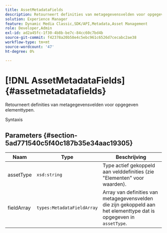 ```yaml
---
title: AssetMetadataFields
description: Retourneert definities van metagegevensvelden voor opgegeven elementtypen.
solution: Experience Manager
feature: Dynamic Media Classic,SDK/API,Metadata,Asset Management
role: Developer,Admin
exl-id: ad2a45fc-1f30-4b8b-be7c-84cc60c7bd4b
source-git-commit: f42378a20b58e4c5ebc961c6526d7cecabc2ae38
workflow-type: tm+mt
source-wordcount: '47'
ht-degree: 0%

---
```


# [!DNL AssetMetadataFields]{#assetmetadatafields}

Retourneert definities van metagegevensvelden voor opgegeven elementtypen.

Syntaxis

## Parameters {#section-5ad771540c5f40c187b35e34aac19305}

| Naam | Type | Beschrijving |
|---|---|---|
| assetType | `xsd:string` | Type actief gekoppeld aan velddefinities (zie &quot;Elementen&quot; voor waarden). |
| fieldArray | `types:MetadataFieldArray` | Array van definities van metagegevensvelden die zijn gekoppeld aan het elementtype dat is opgegeven in `assetType`. |
